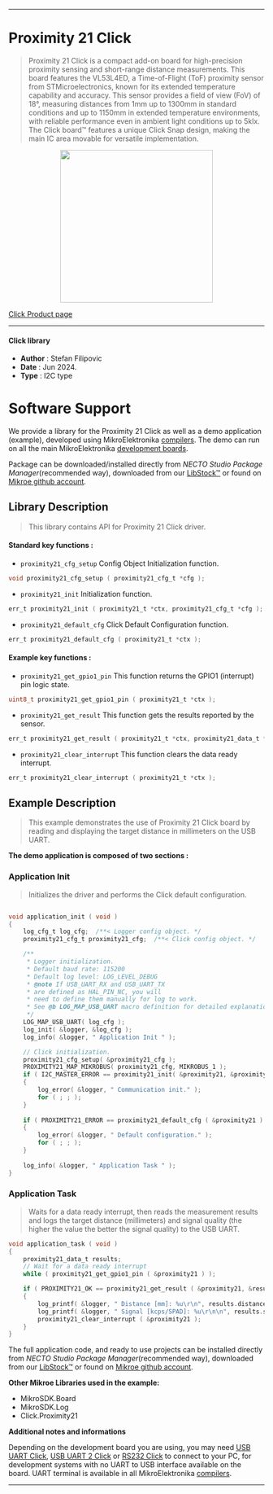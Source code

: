 
---
# Proximity 21 Click

> Proximity 21 Click is a compact add-on board for high-precision proximity sensing and short-range distance measurements. This board features the VL53L4ED, a Time-of-Flight (ToF) proximity sensor from STMicroelectronics, known for its extended temperature capability and accuracy. This sensor provides a field of view (FoV) of 18°, measuring distances from 1mm up to 1300mm in standard conditions and up to 1150mm in extended temperature environments, with reliable performance even in ambient light conditions up to 5klx. The Click board™ features a unique Click Snap design, making the main IC area movable for versatile implementation.

<p align="center">
  <img src="https://download.mikroe.com/images/click_for_ide/proximity21_click.png" height=300px>
</p>

[Click Product page](https://www.mikroe.com/proximity-21-click)

---


#### Click library

- **Author**        : Stefan Filipovic
- **Date**          : Jun 2024.
- **Type**          : I2C type


# Software Support

We provide a library for the Proximity 21 Click
as well as a demo application (example), developed using MikroElektronika
[compilers](https://www.mikroe.com/necto-studio).
The demo can run on all the main MikroElektronika [development boards](https://www.mikroe.com/development-boards).

Package can be downloaded/installed directly from *NECTO Studio Package Manager*(recommended way), downloaded from our [LibStock&trade;](https://libstock.mikroe.com) or found on [Mikroe github account](https://github.com/MikroElektronika/mikrosdk_click_v2/tree/master/clicks).

## Library Description

> This library contains API for Proximity 21 Click driver.

#### Standard key functions :

- `proximity21_cfg_setup` Config Object Initialization function.
```c
void proximity21_cfg_setup ( proximity21_cfg_t *cfg );
```

- `proximity21_init` Initialization function.
```c
err_t proximity21_init ( proximity21_t *ctx, proximity21_cfg_t *cfg );
```

- `proximity21_default_cfg` Click Default Configuration function.
```c
err_t proximity21_default_cfg ( proximity21_t *ctx );
```

#### Example key functions :

- `proximity21_get_gpio1_pin` This function returns the GPIO1 (interrupt) pin logic state.
```c
uint8_t proximity21_get_gpio1_pin ( proximity21_t *ctx );
```

- `proximity21_get_result` This function gets the results reported by the sensor.
```c
err_t proximity21_get_result ( proximity21_t *ctx, proximity21_data_t *results );
```

- `proximity21_clear_interrupt` This function clears the data ready interrupt.
```c
err_t proximity21_clear_interrupt ( proximity21_t *ctx );
```

## Example Description

> This example demonstrates the use of Proximity 21 Click board by reading and displaying the target distance in millimeters on the USB UART.

**The demo application is composed of two sections :**

### Application Init

> Initializes the driver and performs the Click default configuration.

```c

void application_init ( void )
{
    log_cfg_t log_cfg;  /**< Logger config object. */
    proximity21_cfg_t proximity21_cfg;  /**< Click config object. */

    /** 
     * Logger initialization.
     * Default baud rate: 115200
     * Default log level: LOG_LEVEL_DEBUG
     * @note If USB_UART_RX and USB_UART_TX 
     * are defined as HAL_PIN_NC, you will 
     * need to define them manually for log to work. 
     * See @b LOG_MAP_USB_UART macro definition for detailed explanation.
     */
    LOG_MAP_USB_UART( log_cfg );
    log_init( &logger, &log_cfg );
    log_info( &logger, " Application Init " );

    // Click initialization.
    proximity21_cfg_setup( &proximity21_cfg );
    PROXIMITY21_MAP_MIKROBUS( proximity21_cfg, MIKROBUS_1 );
    if ( I2C_MASTER_ERROR == proximity21_init( &proximity21, &proximity21_cfg ) ) 
    {
        log_error( &logger, " Communication init." );
        for ( ; ; );
    }
    
    if ( PROXIMITY21_ERROR == proximity21_default_cfg ( &proximity21 ) )
    {
        log_error( &logger, " Default configuration." );
        for ( ; ; );
    }
    
    log_info( &logger, " Application Task " );
}

```

### Application Task

> Waits for a data ready interrupt, then reads the measurement results and logs
the target distance (millimeters) and signal quality (the higher the value the better the signal quality) to the USB UART.

```c
void application_task ( void )
{
    proximity21_data_t results;
    // Wait for a data ready interrupt
    while ( proximity21_get_gpio1_pin ( &proximity21 ) );

    if ( PROXIMITY21_OK == proximity21_get_result ( &proximity21, &results ) )
    {
        log_printf( &logger, " Distance [mm]: %u\r\n", results.distance_mm );
        log_printf( &logger, " Signal [kcps/SPAD]: %u\r\n\n", results.signal_per_spad_kcps );
        proximity21_clear_interrupt ( &proximity21 );
    }
}
```

The full application code, and ready to use projects can be installed directly from *NECTO Studio Package Manager*(recommended way), downloaded from our [LibStock&trade;](https://libstock.mikroe.com) or found on [Mikroe github account](https://github.com/MikroElektronika/mikrosdk_click_v2/tree/master/clicks).

**Other Mikroe Libraries used in the example:**

- MikroSDK.Board
- MikroSDK.Log
- Click.Proximity21

**Additional notes and informations**

Depending on the development board you are using, you may need
[USB UART Click](https://www.mikroe.com/usb-uart-click),
[USB UART 2 Click](https://www.mikroe.com/usb-uart-2-click) or
[RS232 Click](https://www.mikroe.com/rs232-click) to connect to your PC, for
development systems with no UART to USB interface available on the board. UART
terminal is available in all MikroElektronika
[compilers](https://shop.mikroe.com/compilers).

---

